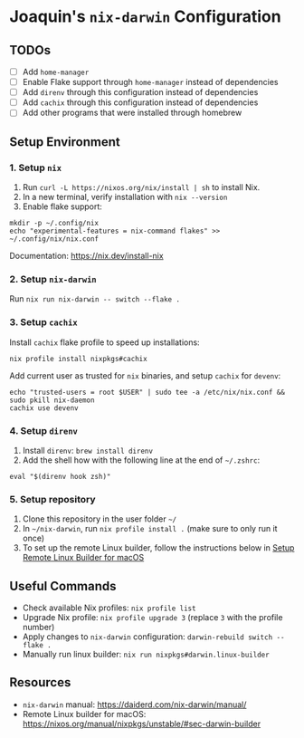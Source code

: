 # Joaquin's `nix-darwin` Configuration

## TODOs

- [ ] Add `home-manager`
- [ ] Enable Flake support through `home-manager` instead of dependencies
- [ ] Add `direnv` through this configuration instead of dependencies
- [ ] Add `cachix` through this configuration instead of dependencies
- [ ] Add other programs that were installed through homebrew

## Setup Environment

### 1. Setup `nix`

1. Run `curl -L https://nixos.org/nix/install | sh` to install Nix.
2. In a new terminal, verify installation with `nix --version`
3. Enable flake support:
```shell
mkdir -p ~/.config/nix
echo "experimental-features = nix-command flakes" >> ~/.config/nix/nix.conf
```

Documentation: https://nix.dev/install-nix

### 2. Setup `nix-darwin`

Run `nix run nix-darwin -- switch --flake .`

### 3. Setup `cachix`

Install `cachix` flake profile to speed up installations:

```shell
nix profile install nixpkgs#cachix
```

Add current user as trusted for `nix` binaries, and setup `cachix` for `devenv`:

```shell
echo "trusted-users = root $USER" | sudo tee -a /etc/nix/nix.conf && sudo pkill nix-daemon
cachix use devenv
```

### 4. Setup `direnv`

1. Install `direnv`: `brew install direnv`
2. Add the shell how with the following line at the end of `~/.zshrc`:
```shell
eval "$(direnv hook zsh)"
```

### 5. Setup repository

1. Clone this repository in the user folder `~/`
2. In `~/nix-darwin`, run `nix profile install .` (make sure to only run it once)
3. To set up the remote Linux builder, follow the instructions below in [Setup Remote Linux Builder for macOS](#setup-remote-linux-builder-for-macos)

## Useful Commands

* Check available Nix profiles: `nix profile list`
* Upgrade Nix profile: `nix profile upgrade 3` (replace `3` with the profile number)
* Apply changes to `nix-darwin` configuration: `darwin-rebuild switch --flake .`
* Manually run linux builder: `nix run nixpkgs#darwin.linux-builder`

## Resources

- `nix-darwin` manual: https://daiderd.com/nix-darwin/manual/
- Remote Linux builder for macOS: https://nixos.org/manual/nixpkgs/unstable/#sec-darwin-builder
